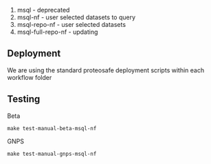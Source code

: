 

1. msql - deprecated
1. msql-nf - user selected datasets to query
1. msql-repo-nf - user selected datasets
1. msql-full-repo-nf - updating

## Deployment

We are using the standard proteosafe deployment scripts within each workflow folder
## Testing

Beta

```
make test-manual-beta-msql-nf
```

GNPS

```
make test-manual-gnps-msql-nf
```
